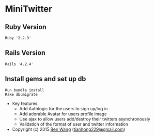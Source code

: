 # MiniTwitter

## Ruby Version

    Ruby '2.2.3' 

## Rails Version

    Rails '4.2.4'

## Install gems and set up db

    Run bundle install
    Rake db:migrate

* Key features
  * Add Authlogic for the users to sign up/log in
  * Add adorable Avatar for users profile image
  * Use ajax to allow users add/destroy their twitters asynchronously
  * Validation of the format of user and twitter information
* Copyright (c) 2015 [Ben Wang](https://github.com/tianhong92/Twitter_With_Authlogic.git) (<tianhong229@gmail.com>)
